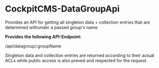 # CockpitCMS-DataGroupApi
Provides an API for getting all singleton data + collection entries that are determined withunder a passed group's name

**Provides the following API-Endpoint:**

/api/datagroup/:groupName

Singleton data and collection entries are returned according to their actual ACLs while public access is also preved and respected for the request.